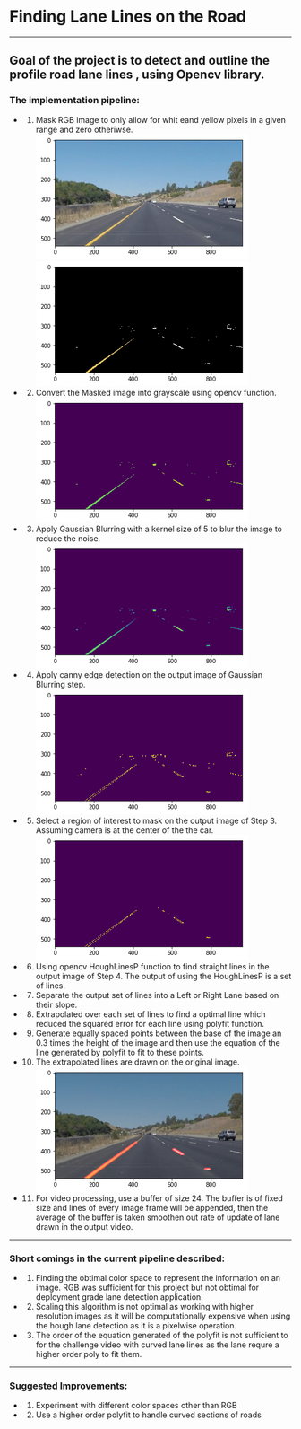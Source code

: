# **Finding Lane Lines on the Road** 

---

[image1]: ./pipeline_images/1.png "1"
[image2]: ./pipeline_images/2.png "2"
[image3]: ./pipeline_images/3.png "3"
[image4]: ./pipeline_images/4.png "4"
[image5]: ./pipeline_images/5.png "5"
[image6]: ./pipeline_images/6.png "6"
[image7]: ./pipeline_images/7.png "7"

## Goal of the project is to detect and outline the profile road lane lines , using Opencv library.

### The implementation pipeline:

* 1. Mask RGB image to only allow for whit eand yellow pixels in a given range and zero otheriwse.
![alt text][image1]
![alt text][image2]

* 2. Convert the Masked image  into grayscale using opencv function.
![alt text][image3]

* 3. Apply Gaussian Blurring with a kernel size of 5 to blur the image to reduce the noise.
![alt text][image4]

* 4. Apply canny edge detection on the output image of Gaussian Blurring step.
![alt text][image5]

* 5. Select a region of interest to mask on the output image of Step 3. Assuming camera is at the center of the the car.  
![alt text][image6]


* 6. Using opencv HoughLinesP function to find straight lines in the output image of Step 4. The output of using the HoughLinesP is a set of lines.

* 7. Separate the output set of lines into a Left or Right Lane based on their slope.

* 8. Extrapolated over each set of lines to find a optimal line which reduced the squared error for each line using polyfit function. 

* 9. Generate equally spaced points between the base of the image an 0.3 times the height of the image and then use the equation of the line generated by polyfit to fit to these points.

* 10. The extrapolated lines are drawn on the original image.  
![alt text][image7]


* 11. For video processing, use a buffer of size 24. The buffer is of fixed size and lines of every image frame will be appended, then the average of the buffer is taken smoothen out rate of update of lane drawn in the output video.


---

### Short comings in the current pipeline described:

* 1. Finding the obtimal color space to represent the information on an image. RGB was sufficient for this project but not obtimal for deployment grade lane detection application.
 
* 2. Scaling this algorithm is not optimal as working with higher resolution images as it will be computationally expensive when using the hough lane detection as it is a pixelwise operation. 

* 3. The order of the equation generated of the polyfit is not sufficient to for the challenge video with curved lane lines as the lane requre a higher order poly to fit them.

---

### Suggested Improvements:

* 1. Experiment with different color spaces other than RGB

* 2. Use a higher order polyfit to handle curved sections of roads

